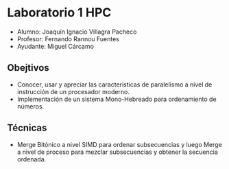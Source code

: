 # Laboratorio 1 HPC

- Alumno: Joaquín Ignacio Villagra Pacheco
- Profesor: Fernando Rannou Fuentes 
- Ayudante: Miguel Cárcamo

## Obejtivos
- Conocer, usar y apreciar las características de paralelismo a nivel de instrucción de un procesador moderno. 
- Implementación de un sistema Mono-Hebreado para ordenamiento de números.

## Técnicas
- Merge Bitónico a nivel SIMD para ordenar subsecuencias y luego Merge a nivel de proceso para mezclar subsecuencias y obtener la secuencia ordenada. 